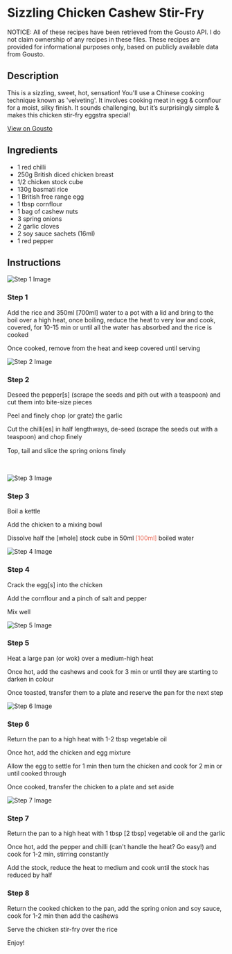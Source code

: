 # Sizzling Chicken Cashew Stir-Fry

NOTICE: All of these recipes have been retrieved from the Gousto API. I do not claim ownership of any recipes in these files. These recipes are provided for informational purposes only, based on publicly available data from Gousto.

## Description

This is a sizzling, sweet, hot, sensation! You'll use a Chinese cooking technique known as 'velveting'. It involves cooking meat in egg & cornflour for a moist, silky finish. It sounds challenging, but it’s surprisingly simple & makes this chicken stir-fry eggstra special!

[View on Gousto](https://www.gousto.co.uk/recipes/cookbook/sizzling-chicken-cashew-stir-fry)

## Ingredients

- 1 red chilli
- 250g British diced chicken breast
- 1/2 chicken stock cube
- 130g basmati rice
- 1 British free range egg
- 1 tbsp cornflour
- 1 bag of cashew nuts
- 3 spring onions
- 2 garlic cloves
- 2 soy sauce sachets (16ml)
- 1 red pepper

## Instructions

![Step 1 Image](https://production-media.gousto.co.uk/cms/recipe-step-image/122.step-1-x200.jpg)

### Step 1

Add the rice and 350ml <span class="text-danger">[700ml]</span> water to a pot with a lid and bring to the boil over a high heat, once boiling, reduce the heat to very low and cook, covered, for 10-15 min or until all the water has absorbed and the rice is cooked


Once cooked, remove from the heat and keep covered until serving

![Step 2 Image](https://production-media.gousto.co.uk/cms/recipe-step-image/122.step-2-x200.jpg)

### Step 2

Deseed the pepper<span class="text-danger">[s]</span> (scrape the seeds and pith out with a teaspoon) and cut them into bite-size pieces&nbsp;


Peel and finely chop (or grate) the garlic


Cut the chilli<span class="text-danger">[es]</span> in half lengthways, de-seed (scrape the seeds out with a teaspoon) and chop ﬁnely


Top, tail and slice the&nbsp;spring onions finely


<span style="font-family: Lato; font-size: 15px; white-space: pre-wrap;">&nbsp;</span>

![Step 3 Image](https://production-media.gousto.co.uk/cms/recipe-step-image/122.step-3-x200.jpg)

### Step 3

Boil a kettle


Add the&nbsp;chicken to a mixing bowl


Dissolve half the <span class="text-danger">[whole]</span>&nbsp;stock cube in 50ml <span style="color: #e86754;">[100ml]</span>&nbsp;boiled water

![Step 4 Image](https://production-media.gousto.co.uk/cms/recipe-step-image/122.step-4-x200.jpg)

### Step 4

Crack the egg<span class="text-danger">[s]</span>&nbsp;into the chicken


Add the cornflour and a pinch of salt and pepper


Mix well

![Step 5 Image](https://production-media.gousto.co.uk/cms/recipe-step-image/122.step-5-x200.jpg)

### Step 5

Heat a large pan (or wok) over a medium-high heat


Once&nbsp;hot, add the cashews and cook for 3 min or until they are starting to darken in colour


Once toasted, transfer them to a plate and reserve the pan for the next step

![Step 6 Image](https://production-media.gousto.co.uk/cms/recipe-step-image/122.step-6-x200.jpg)

### Step 6

Return the pan to a high heat with 1-2 tbsp&nbsp;vegetable oil


Once&nbsp;hot, add the chicken and egg mixture


Allow the egg to settle for 1 min then turn the chicken and cook for 2 min or until cooked through&nbsp;


Once cooked, transfer the chicken to a plate and set aside

![Step 7 Image](https://production-media.gousto.co.uk/cms/recipe-step-image/122.step-7-x200.jpg)

### Step 7

Return the pan to a high heat with&nbsp;1 tbsp <span class="text-danger">[2 tbsp]</span> vegetable oil and the garlic


Once&nbsp;hot, add the pepper and chilli (can't handle the heat? Go easy!) and cook for 1-2 min, stirring constantly


Add the stock, reduce the heat to medium and cook until the stock has reduced by half

### Step 8

Return the cooked chicken to the pan, add the spring onion and soy sauce, cook for 1-2 min then add the cashews


Serve the chicken stir-fry over the&nbsp;rice&nbsp;


Enjoy!&nbsp;

